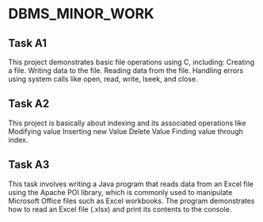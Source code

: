 # DBMS_MINOR_WORK

<h2>Task A1</h2>
This project demonstrates basic file operations using C, including:
Creating a file.
Writing data to the file.
Reading data from the file.
Handling errors using system calls like open, read, write, lseek, and close.


<h2>Task A2</h2>
This project is basically about indexing and its associated operations like
Modifying value
Inserting new Value 
Delete Value
Finding value through index.


<h2>Task A3</h2>
This task involves writing a Java program that reads data from an Excel file using the Apache POI library, which is commonly used to manipulate Microsoft Office files such as Excel workbooks. The program demonstrates how to read an Excel file (.xlsx) and print its contents to the console.



